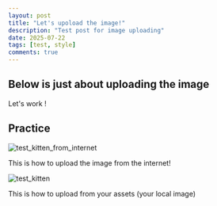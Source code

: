 ```yaml
---
layout: post
title: "Let's upoload the image!"
description: "Test post for image uploading"
date: 2025-07-22
tags: [test, style]
comments: true
---
```


Below is just about uploading the image
---
Let's work !


## Practice

![test_kitten_from_internet](https://i.etsystatic.com/45893541/r/il/545bc4/6453954482/il_1080xN.6453954482_q062.jpg)


This is how to upload the image from the internet!

![test_kitten](https://khanhduy1508-hkd.github.io/paper-jekyll-theme/assets/images/meo.jpg)

This is how to upload from your assets (your local image)

